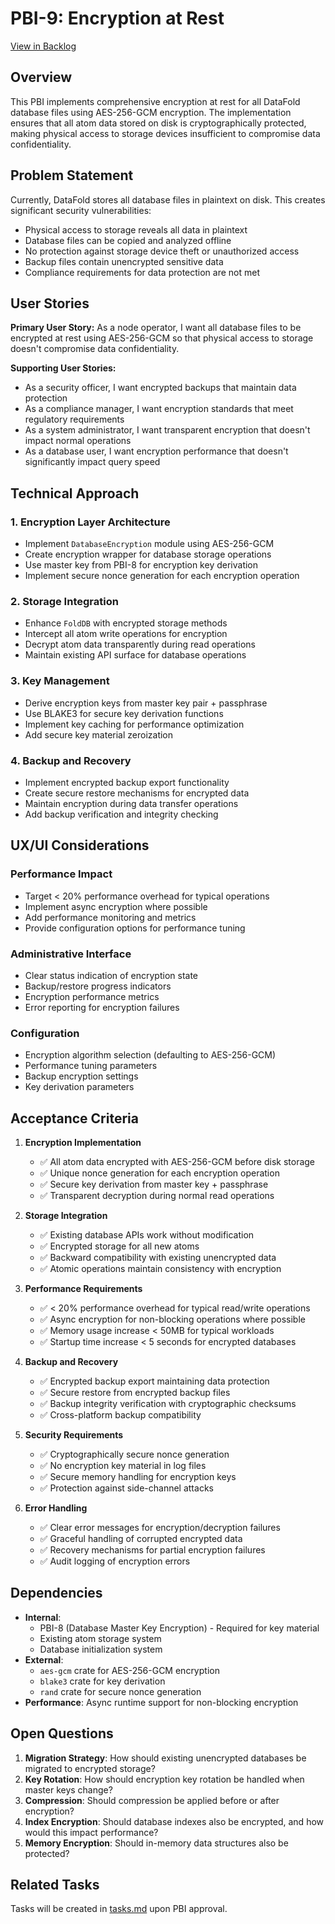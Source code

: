 # PBI-9: Encryption at Rest

[View in Backlog](../backlog.md#user-content-9)

## Overview

This PBI implements comprehensive encryption at rest for all DataFold database files using AES-256-GCM encryption. The implementation ensures that all atom data stored on disk is cryptographically protected, making physical access to storage devices insufficient to compromise data confidentiality.

## Problem Statement

Currently, DataFold stores all database files in plaintext on disk. This creates significant security vulnerabilities:

- Physical access to storage reveals all data in plaintext
- Database files can be copied and analyzed offline
- No protection against storage device theft or unauthorized access
- Backup files contain unencrypted sensitive data
- Compliance requirements for data protection are not met

## User Stories

**Primary User Story:**
As a node operator, I want all database files to be encrypted at rest using AES-256-GCM so that physical access to storage doesn't compromise data confidentiality.

**Supporting User Stories:**
- As a security officer, I want encrypted backups that maintain data protection
- As a compliance manager, I want encryption standards that meet regulatory requirements
- As a system administrator, I want transparent encryption that doesn't impact normal operations
- As a database user, I want encryption performance that doesn't significantly impact query speed

## Technical Approach

### 1. Encryption Layer Architecture
- Implement `DatabaseEncryption` module using AES-256-GCM
- Create encryption wrapper for database storage operations
- Use master key from PBI-8 for encryption key derivation
- Implement secure nonce generation for each encryption operation

### 2. Storage Integration
- Enhance `FoldDB` with encrypted storage methods
- Intercept all atom write operations for encryption
- Decrypt atom data transparently during read operations
- Maintain existing API surface for database operations

### 3. Key Management
- Derive encryption keys from master key pair + passphrase
- Use BLAKE3 for secure key derivation functions
- Implement key caching for performance optimization
- Add secure key material zeroization

### 4. Backup and Recovery
- Implement encrypted backup export functionality
- Create secure restore mechanisms for encrypted data
- Maintain encryption during data transfer operations
- Add backup verification and integrity checking

## UX/UI Considerations

### Performance Impact
- Target < 20% performance overhead for typical operations
- Implement async encryption where possible
- Add performance monitoring and metrics
- Provide configuration options for performance tuning

### Administrative Interface
- Clear status indication of encryption state
- Backup/restore progress indicators
- Encryption performance metrics
- Error reporting for encryption failures

### Configuration
- Encryption algorithm selection (defaulting to AES-256-GCM)
- Performance tuning parameters
- Backup encryption settings
- Key derivation parameters

## Acceptance Criteria

1. **Encryption Implementation**
   - ✅ All atom data encrypted with AES-256-GCM before disk storage
   - ✅ Unique nonce generation for each encryption operation
   - ✅ Secure key derivation from master key + passphrase
   - ✅ Transparent decryption during normal read operations

2. **Storage Integration**
   - ✅ Existing database APIs work without modification
   - ✅ Encrypted storage for all new atoms
   - ✅ Backward compatibility with existing unencrypted data
   - ✅ Atomic operations maintain consistency with encryption

3. **Performance Requirements**
   - ✅ < 20% performance overhead for typical read/write operations
   - ✅ Async encryption for non-blocking operations where possible
   - ✅ Memory usage increase < 50MB for typical workloads
   - ✅ Startup time increase < 5 seconds for encrypted databases

4. **Backup and Recovery**
   - ✅ Encrypted backup export maintaining data protection
   - ✅ Secure restore from encrypted backup files
   - ✅ Backup integrity verification with cryptographic checksums
   - ✅ Cross-platform backup compatibility

5. **Security Requirements**
   - ✅ Cryptographically secure nonce generation
   - ✅ No encryption key material in log files
   - ✅ Secure memory handling for encryption keys
   - ✅ Protection against side-channel attacks

6. **Error Handling**
   - ✅ Clear error messages for encryption/decryption failures
   - ✅ Graceful handling of corrupted encrypted data
   - ✅ Recovery mechanisms for partial encryption failures
   - ✅ Audit logging of encryption errors

## Dependencies

- **Internal**: 
  - PBI-8 (Database Master Key Encryption) - Required for key material
  - Existing atom storage system
  - Database initialization system
- **External**: 
  - `aes-gcm` crate for AES-256-GCM encryption
  - `blake3` crate for key derivation
  - `rand` crate for secure nonce generation
- **Performance**: Async runtime support for non-blocking encryption

## Open Questions

1. **Migration Strategy**: How should existing unencrypted databases be migrated to encrypted storage?
2. **Key Rotation**: How should encryption key rotation be handled when master keys change?
3. **Compression**: Should compression be applied before or after encryption?
4. **Index Encryption**: Should database indexes also be encrypted, and how would this impact performance?
5. **Memory Encryption**: Should in-memory data structures also be protected?

## Related Tasks

Tasks will be created in [tasks.md](./tasks.md) upon PBI approval. 